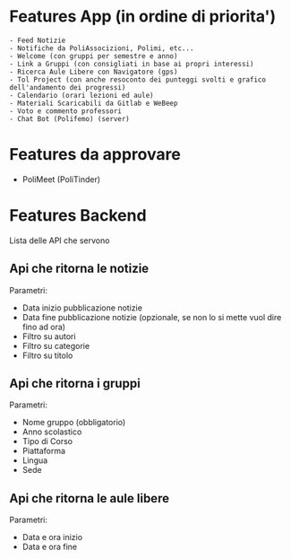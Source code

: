 # Features App (in ordine di priorita')

    - Feed Notizie
    - Notifiche da PoliAssocizioni, Polimi, etc...
    - Welcome (con gruppi per semestre e anno)
    - Link a Gruppi (con consigliati in base ai propri interessi)
    - Ricerca Aule Libere con Navigatore (gps)
    - Tol Project (con anche resoconto dei punteggi svolti e grafico dell'andamento dei progressi)
    - Calendario (orari lezioni ed aule)
    - Materiali Scaricabili da Gitlab e WeBeep
    - Voto e commento professori
    - Chat Bot (Polifemo) (server)

# Features da approvare

- PoliMeet (PoliTinder)

# Features Backend

Lista delle API che servono

## Api che ritorna le notizie

Parametri:

- Data inizio pubblicazione notizie
- Data fine pubblicazione notizie (opzionale, se non lo si mette vuol dire fino ad ora)
- Filtro su autori
- Filtro su categorie
- Filtro su titolo

## Api che ritorna i gruppi

Parametri:

- Nome gruppo (obbligatorio)
- Anno scolastico
- Tipo di Corso
- Piattaforma
- Lingua
- Sede

## Api che ritorna le aule libere

Parametri:

- Data e ora inizio
- Data e ora fine
